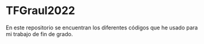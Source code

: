 # TFGraul2022

En este repositorio se encuentran los diferentes códigos que he usado para mi trabajo de fin de grado.
